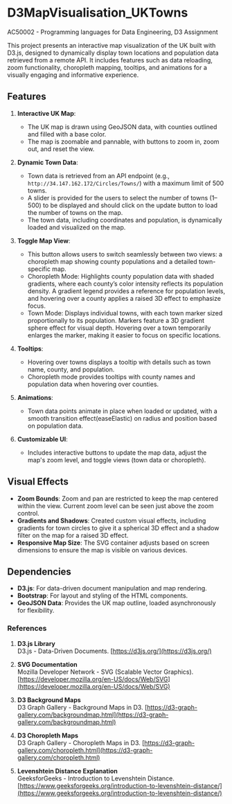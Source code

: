 # D3MapVisualisation_UKTowns
AC50002 - Programming languages for Data Engineering, D3 Assignment

This project presents an interactive map visualization of the UK built with D3.js, designed to dynamically display town locations and population data retrieved from a remote API. It includes features such as data reloading, zoom functionality, choropleth mapping, tooltips, and animations for a visually engaging and informative experience.

## Features

1. **Interactive UK Map**:
   - The UK map is drawn using GeoJSON data, with counties outlined and filled with a base color.
   - The map is zoomable and pannable, with buttons to zoom in, zoom out, and reset the view.

2. **Dynamic Town Data**:
   - Town data is retrieved from an API endpoint (e.g., `http://34.147.162.172/Circles/Towns/`) with a maximum limit of 500 towns. 
   - A slider is provided for the users to select the number of towns (1–500) to be displayed and should click on the update button to load the number of towns on the map.
   - The town data, including coordinates and population, is dynamically loaded and visualized on the map.

3. **Toggle Map View**:
    - This button allows users to switch seamlessly between two views: a choropleth map showing county populations and a detailed town-specific map.
    - Choropleth Mode: Highlights county population data with shaded gradients, where each county’s color intensity reflects its population density. A gradient legend provides a reference for population levels, and hovering over a county applies a raised 3D effect to emphasize focus.
    - Town Mode: Displays individual towns, with each town marker sized proportionally to its population. Markers feature a 3D gradient sphere effect for visual depth. Hovering over a town temporarily enlarges the marker, making it easier to focus on specific locations.

4. **Tooltips**:
   - Hovering over towns displays a tooltip with details such as town name, county, and population.
   - Choropleth mode provides tooltips with county names and population data when hovering over counties.

5. **Animations**:
   - Town data points animate in place when loaded or updated, with a smooth transition effect(easeElastic) on radius and position based on population data.

6. **Customizable UI**:
   - Includes interactive buttons to update the map data, adjust the map's zoom level, and toggle views (town data or choropleth).
   
## Visual Effects

- **Zoom Bounds**: Zoom and pan are restricted to keep the map centered within the view. Current zoom level can be seen just above the zoom control.
- **Gradients and Shadows**: Created custom visual effects, including gradients for town circles to give it a spherical 3D effect and a shadow filter on the map for a raised 3D effect.
- **Responsive Map Size**: The SVG container adjusts based on screen dimensions to ensure the map is visible on various devices.

## Dependencies

- **D3.js**: For data-driven document manipulation and map rendering.
- **Bootstrap**: For layout and styling of the HTML components.
- **GeoJSON Data**: Provides the UK map outline, loaded asynchronously for flexibility.

### References

1. **D3.js Library**  
   D3.js - Data-Driven Documents. [https://d3js.org/](https://d3js.org/)

2. **SVG Documentation**  
   Mozilla Developer Network - SVG (Scalable Vector Graphics). [https://developer.mozilla.org/en-US/docs/Web/SVG](https://developer.mozilla.org/en-US/docs/Web/SVG)

3. **D3 Background Maps**  
   D3 Graph Gallery - Background Maps in D3. [https://d3-graph-gallery.com/backgroundmap.html](https://d3-graph-gallery.com/backgroundmap.html)

4. **D3 Choropleth Maps**  
   D3 Graph Gallery - Choropleth Maps in D3. [https://d3-graph-gallery.com/choropleth.html](https://d3-graph-gallery.com/choropleth.html)

5. **Levenshtein Distance Explanation**  
   GeeksforGeeks - Introduction to Levenshtein Distance. [https://www.geeksforgeeks.org/introduction-to-levenshtein-distance/](https://www.geeksforgeeks.org/introduction-to-levenshtein-distance/)